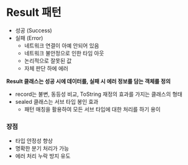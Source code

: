 # Result 패턴

- 성공 (Success)
- 실패 (Error)
  * 네트워크 연결이 아예 안되어 있음
  * 네트워크 불안정으로 인한 타임 아웃
  * 논리적으로 잘못된 값
  * 자체 판단 하에 에러


**Result 클래스는 성공 시에 데이터를, 실패 시 에러 정보를 담는 객체를 정의**
- record는 불변, 동등성 비교, ToString 재정의 효과를 가지는 클래스의 형태
- sealed 클래스는 서브 타입 봉인 효과
  * 패턴 매칭을 활용하여 모든 서브 타입에 대한 처리를 하기 용이


### 장점
- 타입 안정성 향상
- 명확한 분기 처리가 가능
- 에러 처리 누락 방지 유도